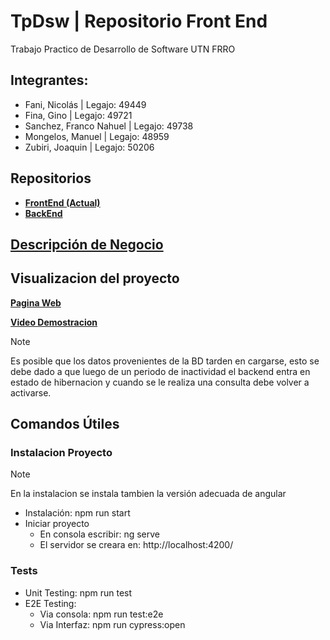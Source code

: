 # TpDsw | Repositorio Front End

Trabajo Practico de Desarrollo de Software UTN FRRO

## Integrantes:

- Fani, Nicolás | Legajo: 49449
- Fina, Gino | Legajo: 49721
- Sanchez, Franco Nahuel | Legajo: 49738
- Mongelos, Manuel | Legajo: 48959
- Zubiri, Joaquin | Legajo: 50206

## Repositorios

- [**FrontEnd (Actual)**](https://github.com/fraancosan/gymScriptFE)
- [**BackEnd**](https://github.com/JoaquinZubiri/ServidorDSW)

## [Descripción de Negocio](https://docs.google.com/document/d/1It50uhM5KP0xtz7-1U0BHvZYmDdUesr554C8exSc3dE/edit)

## Visualizacion del proyecto

[**Pagina Web**](https://francosanchez.me/gymScriptFE/home)

[**Video Demostracion**](https://youtu.be/uJMpIO53Nyk)

> [!NOTE]
> Es posible que los datos provenientes de la BD tarden en cargarse, esto se debe dado a que luego de un periodo de inactividad el backend entra en estado de hibernacion y cuando se le realiza una consulta debe volver a activarse.

## Comandos Útiles

### Instalacion Proyecto
> [!NOTE]
> En la instalacion se instala tambien la versión adecuada de angular

- Instalación: npm run start
- Iniciar proyecto
  - En consola escribir: ng serve
  - El servidor se creara en: http://localhost:4200/

### Tests

- Unit Testing: npm run test
- E2E Testing:
  - Via consola: npm run test:e2e
  - Via Interfaz: npm run cypress:open
